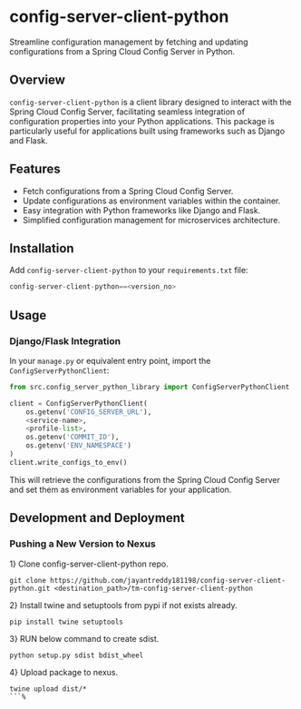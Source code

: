 # config-server-client-python

Streamline configuration management by fetching and updating configurations from a Spring Cloud Config Server in Python.

## Overview

`config-server-client-python` is a client library designed to interact with the Spring Cloud Config Server, facilitating seamless integration of configuration properties into your Python applications. This package is particularly useful for applications built using frameworks such as Django and Flask.

## Features

- Fetch configurations from a Spring Cloud Config Server.
- Update configurations as environment variables within the container.
- Easy integration with Python frameworks like Django and Flask.
- Simplified configuration management for microservices architecture.

## Installation

Add `config-server-client-python` to your `requirements.txt` file:
```python
config-server-client-python==<version_no>
```
## Usage

### Django/Flask Integration

In your `manage.py` or equivalent entry point, import the `ConfigServerPythonClient`:

```python
from src.config_server_python_library import ConfigServerPythonClient

client = ConfigServerPythonClient(
    os.getenv('CONFIG_SERVER_URL'), 
    <service-name>, 
    <profile-list>, 
    os.getenv('COMMIT_ID'), 
    os.getenv('ENV_NAMESPACE')
)
client.write_configs_to_env()
```
This will retrieve the configurations from the Spring Cloud Config Server and set them as environment variables for your application.

## Development and Deployment

### Pushing a New Version to Nexus


1} Clone config-server-client-python repo.

```
git clone https://github.com/jayantreddy181198/config-server-client-python.git <destination_path>/tm-config-server-client-python
```

2} Install twine and setuptools from pypi if not exists already.
```
pip install twine setuptools
```

3} RUN below command to create sdist.
```
python setup.py sdist bdist_wheel
```

4} Upload package to nexus.
```
twine upload dist/*
```%  
